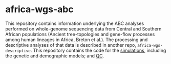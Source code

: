 # africa-wgs-abc
This repository contains information underlying the ABC analyses performed on whole-genome sequencing data from Central and Southern African populations (Ancient tree-topologies and gene-flow processes among human lineages in Africa, Breton et al.). The processing and descriptive analyses of that data is described in another repo, `africa-wgs-descriptive`. This repository contains the code for the [simulations](fsc-simulations), including the genetic and demographic models; and [QC](QC).
